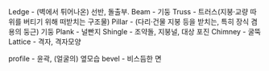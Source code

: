 

Ledge - (벽에서 튀어나온) 선반, 돌출부.
Beam - 기둥
Truss - 트러스(지붕·교량 따위를 버티기 위해 떠받치는 구조물)
Pillar - (다리·건물 지붕 등을 받치는, 특히 장식 겸용의 둥근) 기둥
Plank - 널빤지
Shingle - 조약돌, 지붕널, 대상 포진
Chimney - 굴뚝
Lattice - 격자, 격자모양

profile - 윤곽, (얼굴의) 옆모습
bevel - 비스듬한 면